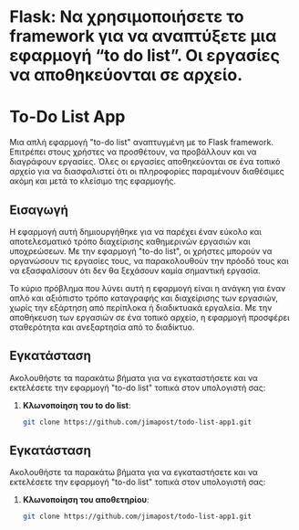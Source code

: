 #  Flask: Να χρησιμοποιήσετε το framework για να αναπτύξετε μια εφαρμογή “to do list”. Οι εργασίες να αποθηκεύονται σε αρχείο.

# To-Do List App

Μια απλή εφαρμογή "to-do list" αναπτυγμένη με το Flask framework. Επιτρέπει στους χρήστες να προσθέτουν, να προβάλλουν και να διαγράφουν εργασίες. 
Όλες οι εργασίες αποθηκεύονται σε ένα τοπικό αρχείο για να διασφαλιστεί ότι οι πληροφορίες παραμένουν διαθέσιμες ακόμη και μετά το κλείσιμο της 
εφαρμογής.

## Εισαγωγή

Η εφαρμογή αυτή δημιουργήθηκε για να παρέχει έναν εύκολο και αποτελεσματικό τρόπο διαχείρισης καθημερινών εργασιών και υποχρεώσεων. Με την 
εφαρμογή "to-do list", οι χρήστες μπορούν να οργανώσουν τις εργασίες τους, να παρακολουθούν την πρόοδό τους και να εξασφαλίσουν ότι δεν θα 
ξεχάσουν καμία σημαντική εργασία.

Το κύριο πρόβλημα που λύνει αυτή η εφαρμογή είναι η ανάγκη για έναν απλό και αξιόπιστο τρόπο καταγραφής και διαχείρισης των εργασιών, χωρίς την 
εξάρτηση από περίπλοκα ή διαδικτυακά εργαλεία. Με την αποθήκευση των εργασιών σε ένα τοπικό αρχείο, η εφαρμογή προσφέρει σταθερότητα και 
ανεξαρτησία από το διαδίκτυο.

## Εγκατάσταση

Ακολουθήστε τα παρακάτω βήματα για να εγκαταστήσετε και να εκτελέσετε την εφαρμογή "to-do list" τοπικά στον υπολογιστή σας:

1. **Κλωνοποίηση του to do list**:
   ```bash
   git clone https://github.com/jimapost/todo-list-app1.git

## Εγκατάσταση

Ακολουθήστε τα παρακάτω βήματα για να εγκαταστήσετε και να εκτελέσετε την εφαρμογή "to-do list" τοπικά στον υπολογιστή σας:

1. **Κλωνοποίηση του αποθετηρίου**:
   ```bash
   git clone https://github.com/jimapost/todo-list-app1.git

